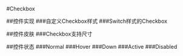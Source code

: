 #Checkbox


##控件实现
###自定义Checkbox样式
###Switch样式的Checkbox


##控件皮肤
###Checkbox支持尺寸


##控件状态
###Normal
###Hover
###Down
###Active
###Disabled
